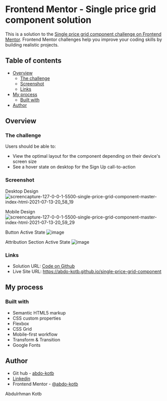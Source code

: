 # Frontend Mentor - Single price grid component solution

This is a solution to the [Single price grid component challenge on Frontend Mentor](https://www.frontendmentor.io/challenges/single-price-grid-component-5ce41129d0ff452fec5abbbc). Frontend Mentor challenges help you improve your coding skills by building realistic projects. 

## Table of contents

- [Overview](#overview)
  - [The challenge](#the-challenge)
  - [Screenshot](#screenshot)
  - [Links](#links)
- [My process](#my-process)
  - [Built with](#built-with)
- [Author](#author)

## Overview

### The challenge

Users should be able to:

- View the optimal layout for the component depending on their device's screen size
- See a hover state on desktop for the Sign Up call-to-action

### Screenshot

Desktop Design
![screencapture-127-0-0-1-5500-single-price-grid-component-master-index-html-2021-07-13-20_58_19](https://user-images.githubusercontent.com/86558336/125494378-6f29a0cf-c06d-4842-854c-ae2bb242c504.png)

Mobile Design
![screencapture-127-0-0-1-5500-single-price-grid-component-master-index-html-2021-07-13-20_59_29](https://user-images.githubusercontent.com/86558336/125494542-132bfa5a-1013-4266-b105-dcb3164fe288.png)

Button Active State 
![image](https://user-images.githubusercontent.com/86558336/125494714-2fbed8f0-f57e-48ef-8d03-294b762d65fa.png)

Attribution Section Active State
![image](https://user-images.githubusercontent.com/86558336/125494855-c3ac4c16-d690-4e23-972e-657960aff6a2.png)

### Links

- Solution URL: [Code on Github](https://github.com/abdo-kotb/single-price-grid-component/)
- Live Site URL: https://abdo-kotb.github.io/single-price-grid-component

## My process

### Built with

- Semantic HTML5 markup
- CSS custom properties
- Flexbox
- CSS Grid
- Mobile-first workflow
- Transform & Transition
- Google Fonts

## Author

- Git hub - [abdo-kotb](github.com/abdo-kotb)
- [Linkedin](https://www.linkedin.com/in/abdulrhman-mohammed-5687781b5/)
- Frontend Mentor - [@abdo-kotb](https://www.frontendmentor.io/profile/abdo-kotb)

Abdulrhman Kotb
